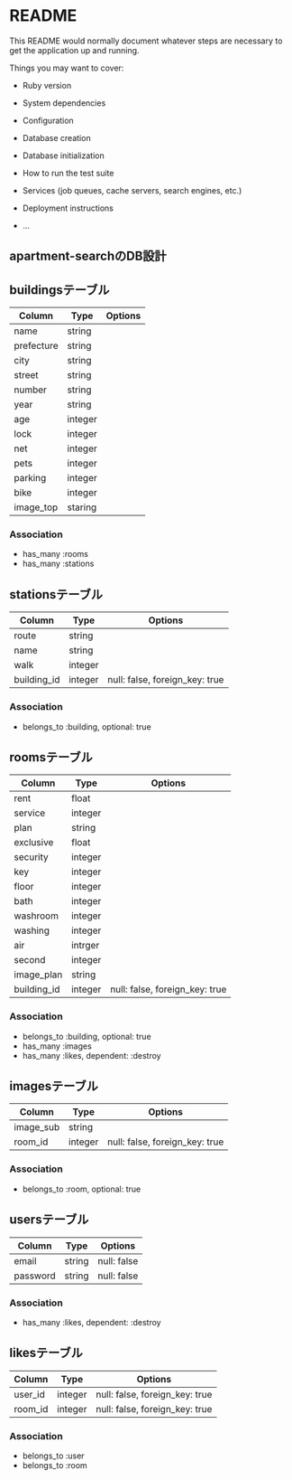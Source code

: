 # README

This README would normally document whatever steps are necessary to get the
application up and running.

Things you may want to cover:

* Ruby version

* System dependencies

* Configuration

* Database creation

* Database initialization

* How to run the test suite

* Services (job queues, cache servers, search engines, etc.)

* Deployment instructions

* ...

## apartment-searchのDB設計

## buildingsテーブル
|Column|Type|Options|
|------|----|-------|
|name|string||
|prefecture|string||
|city|string||
|street|string||
|number|string||
|year|string||
|age|integer||
|lock|integer||
|net|integer||
|pets|integer||
|parking|integer||
|bike|integer||
|image_top|staring||
### Association
- has_many :rooms
- has_many :stations

## stationsテーブル
|Column|Type|Options|
|------|----|-------|
|route|string||
|name|string||
|walk|integer||
|building_id|integer|null: false, foreign_key: true|
### Association
- belongs_to :building, optional: true

## roomsテーブル
|Column|Type|Options|
|------|----|-------|
|rent|float||
|service|integer||
|plan|string||
|exclusive|float||
|security|integer||
|key|integer||
|floor|integer||
|bath|integer||
|washroom|integer||
|washing|integer||
|air|intrger||
|second|integer|
|image_plan|string||
|building_id|integer|null: false, foreign_key: true|
### Association
- belongs_to :building, optional: true
- has_many :images
- has_many :likes, dependent: :destroy

## imagesテーブル
|Column|Type|Options|
|------|----|-------|
|image_sub|string||
|room_id|integer|null: false, foreign_key: true|
### Association
- belongs_to :room, optional: true

## usersテーブル
|Column|Type|Options|
|------|----|-------|
|email|string|null: false|
|password|string|null: false|
### Association
- has_many :likes, dependent: :destroy

## likesテーブル
|Column|Type|Options|
|------|----|-------|
|user_id|integer|null: false, foreign_key: true|
|room_id|integer|null: false, foreign_key: true|
### Association
- belongs_to :user
- belongs_to :room